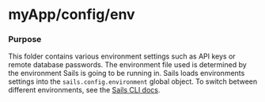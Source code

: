 # myApp/config/env
### Purpose
This folder contains various environment settings such as API keys or remote database passwords. The environment file used is determined by the environment Sails is going to be running in. Sails loads environments settings into the `sails.config.environment` global object. To switch between different environments, see the [Sails CLI docs](http://sailsjs.org/#!/documentation/reference/cli/sailslift.html).

<docmeta name="uniqueID" value="envmd458963">
<docmeta name="displayName" value="env">

